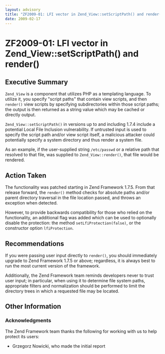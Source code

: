 ```yaml
---
layout: advisory
title: "ZF2009-01: LFI vector in Zend_View::setScriptPath() and render()"
date: 2009-02-17
---
```


# ZF2009-01: LFI vector in Zend\_View::setScriptPath() and render()

## Executive Summary

`Zend_View` is a component that utilizes PHP as a templating language. To
utilize it, you specify "script paths" that contain view scripts, and then
`render()` view scripts by specifying subdirectories within those script paths;
the output is then returned as a string value which may be cached or directly
output.

`Zend_View::setScriptPath()` in versions up to and including 1.7.4 include a
potential Local File Inclusion vulnerability. If untrusted input is used to
specify the script path and/or view script itself, a malicious attacker could
potentially specify a system directory and thus render a system file.

As an example, if the user-supplied string `/etc/passwd` or a relative path that
resolved to that file, was supplied to `Zend_View::render()`, that file would be
rendered.

## Action Taken

The functionality was patched starting in Zend Framework 1.7.5. From that
release forward, the `render()` method checks for absolute paths and/or parent
directory traversal in the file location passed, and throws an exception when
detected.

However, to provide backwards compatibility for those who relied on the
functionality, an additional flag was added which can be used to optionally
disable the protection: the method `setLfiProtection(false)`, or the constructor
option `lfiProtection`.

## Recommendations

If you were passing user input directly to `render()`, you should immediately
upgrade to Zend Framework 1.7.5 or above; regardless, it is always best to run
the most current version of the framework.

Additionally, the Zend Framework team reminds developers never to trust user
input; in particular, when using it to determine file system paths, appropriate
filters and normalization should be performed to limit the directory trees in
which a requested file may be located.

## Other Information

### Acknowledgments

The Zend Framework team thanks the following for working with us to help protect
its users:

- Grzegorz Nowicki, who made the initial report
